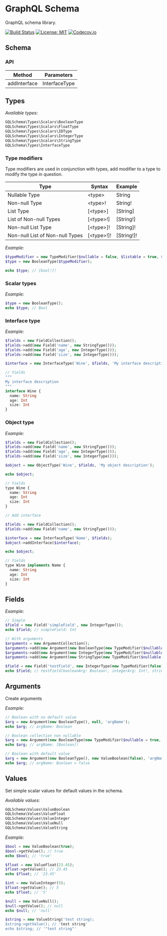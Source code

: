 # GraphQL Schema

GraphQL schema library.

[![Build Status](https://travis-ci.org/oligus/schema.svg?branch=master)](https://travis-ci.org/oligus/schema)
[![License: MIT](https://img.shields.io/badge/License-MIT-yellow.svg)](https://opensource.org/licenses/MIT)
[![Codecov.io](https://codecov.io/gh/oligus/schema/branch/master/graphs/badge.svg)](https://codecov.io/gh/oligus/schema)

## Schema

### API
Method       | Parameters
-------------| ---------------- 
addInterface | InterfaceType

## Types

*Available types:*

```php
GQLSchema\Types\Scalars\BooleanType
GQLSchema\Types\Scalars\FloatType
GQLSchema\Types\Scalars\IDType
GQLSchema\Types\Scalars\IntegerType
GQLSchema\Types\Scalars\StringType
GQLSchema\Types\InterfaceType
```

### Type modifiers

Type modifiers are used in conjunction with types, add modifier to a type to modify the type in question.

Type                            | Syntax      | Example
--------------------------------| ----------- | -------
Nullable Type                   | \<type>     | String
Non-null Type                   | \<type>!    | String!
List Type                       | [\<type>]   | [String]
List of Non-null Types          | [\<type>!]  | [String!]
Non-null List Type              | [\<type>]!  | [String]!
Non-null List of Non-null Types | [\<type>!]! | [String!]!

*Example:*
```php
$typeModifier = new TypeModifier($nullable = false, $listable = true, $nullableList = false);
$type = new BooleanType($typeModifier);

echo $type; // [bool!]!
```

### Scalar types

*Example:*

```php
$type = new BooleanType();
echo $type; // Bool
```

### Interface type

*Example:*

```php
$fields = new FieldCollection();
$fields->add(new Field('name', new StringType()));
$fields->add(new Field('age', new IntegerType()));
$fields->add(new Field('size', new IntegerType()));

$interface = new InterfaceType('Wine', $fields, 'My interface description');

// Yields
"""
My interface description
"""
interface Wine {
  name: String  
  age: Int
  size: Int
}
```

### Object type

*Example:*

```php
$fields = new FieldCollection();
$fields->add(new Field('name', new StringType()));
$fields->add(new Field('age', new IntegerType()));
$fields->add(new Field('size', new IntegerType()));

$object = new ObjectType('Wine', $fields, 'My object description');

echo $object;

// Yields
type Wine {
  name: String
  age: Int
  size: Int
}

// Add interface

$fields = new FieldCollection();
$fields->add(new Field('name', new StringType()));

$interface = new InterfaceType('Name', $fields);
$object->addInterface($interface);

echo $object;

// Yields
type Wine implements Name {
  name: String
  age: Int
  size: Int
}
```
## Fields

*Example:*

```php
// Simple
$field = new Field('simpleField', new IntegerType());
echo $field; // simpleField: Int

// With arguments        
$arguments = new ArgumentCollection();
$arguments->add(new Argument(new BooleanType(new TypeModifier($nullable = false)), null, 'booleanArg'));
$arguments->add(new Argument(new IntegerType(new TypeModifier($nullable = false)), null, 'integerArg'));
$arguments->add(new Argument(new StringType(new TypeModifier($nullable = false)), new ValueString('test'), 'stringArg'));

$field = new Field('testField', new IntegerType(new TypeModifier(false)), $arguments);
echo $field; // testField(booleanArg: Boolean!, integerArg: Int!, stringArg: String! = "test"): Int!'

```

## Arguments

Create arguments

*Example:*

```php
// Boolean with no default value
$arg = new Argument(new BooleanType(), null, 'argName');
echo $arg; // argName: Boolean

// Boolean collection non nullable
$arg = new Argument(new BooleanType(new TypeModifier($nullable = true, $listable = true, $nullableList = false), null, 'argName');
echo $arg; // argName: [Boolean]!

// Boolean with default value
$arg = new Argument(new BooleanType(), new ValueBoolean(false), 'argName');
echo $arg; // argName: Boolean = false

```

## Values

Set simple scalar values for default values in the schema. 

*Available values:*

```php
GQLSchema\Values\ValueBoolean
GQLSchema\Values\ValueFloat
GQLSchema\Values\ValueInteger
GQLSchema\Values\ValueNull
GQLSchema\Values\ValueString
```

*Example:*

```php
$bool = new ValueBoolean(true);
$bool->getValue(); // true
echo $bool; // 'true'

$float = new ValueFloat(23.45);
$float->getValue(); // 23.45
echo $float; // '23.45'

$int = new ValueInteger(5);
$float->getValue(); // 5
echo $float; // '5'

$null = new ValueNull();
$null->getValue(); // null
echo $null; // 'null'

$string = new ValueString('test string);
$string->getValue(); // 'test string'
echo $string; // '"test string"'
```
